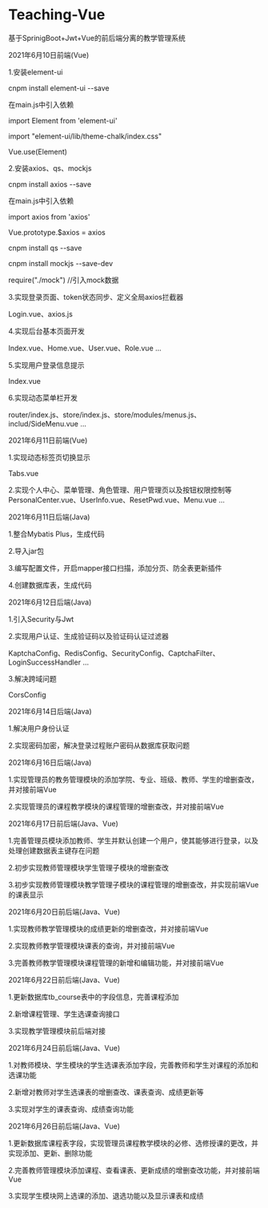 # Teaching-Vue
基于SprinigBoot+Jwt+Vue的前后端分离的教学管理系统

2021年6月10日前端(Vue)

1.安装element-ui

cnpm install element-ui --save

在main.js中引入依赖

import Element from 'element-ui'

import "element-ui/lib/theme-chalk/index.css"

Vue.use(Element)

2.安装axios、qs、mockjs

cnpm install axios --save

在main.js中引入依赖

import axios from 'axios'

Vue.prototype.$axios = axios

cnpm install qs --save

cnpm install mockjs --save-dev

require("./mock") //引入mock数据

3.实现登录页面、token状态同步、定义全局axios拦截器

Login.vue、axios.js

4.实现后台基本页面开发

Index.vue、Home.vue、User.vue、Role.vue ...

5.实现用户登录信息提示

Index.vue

6.实现动态菜单栏开发

router/index.js、store/index.js、store/modules/menus.js、includ/SideMenu.vue ...

2021年6月11日前端(Vue)

1.实现动态标签页切换显示

Tabs.vue

2.实现个人中心、菜单管理、角色管理、用户管理页以及按钮权限控制等
PersonalCenter.vue、UserInfo.vue、ResetPwd.vue、Menu.vue ...

2021年6月11日后端(Java)

1.整合Mybatis Plus，生成代码

2.导入jar包

3.编写配置文件，开启mapper接口扫描，添加分页、防全表更新插件

4.创建数据库表，生成代码

2021年6月12日后端(Java)

1.引入Security与Jwt

2.实现用户认证、生成验证码以及验证码认证过滤器

KaptchaConfig、RedisConfig、SecurityConfig、CaptchaFilter、LoginSuccessHandler ...

3.解决跨域问题

CorsConfig

2021年6月14日后端(Java)

1.解决用户身份认证

2.实现密码加密，解决登录过程账户密码从数据库获取问题

2021年6月16日后端(Java)

1.实现管理员的教务管理模块的添加学院、专业、班级、教师、学生的增删查改，并对接前端Vue

2.实现管理员的课程教学模块的课程管理的增删查改，并对接前端Vue

2021年6月17日前后端(Java、Vue)

1.完善管理员模块添加教师、学生并默认创建一个用户，使其能够进行登录，以及处理创建数据表主键存在问题

2.初步实现教师管理模块学生管理子模块的增删查改

3.初步实现教师管理模块教学管理子模块的课程管理的增删查改，并实现前端Vue的课表显示

2021年6月20日前后端(Java、Vue)

1.实现教师教学管理模块的成绩更新的增删查改，并对接前端Vue

2.实现教师教学管理模块课表的查询，并对接前端Vue

3.完善教师教学管理模块课程管理的新增和编辑功能，并对接前端Vue

2021年6月22日前后端(Java、Vue)

1.更新数据库tb_course表中的字段信息，完善课程添加

2.新增课程管理、学生选课查询接口

3.实现教学管理模块前后端对接

2021年6月24日前后端(Java、Vue)

1.对教师模块、学生模块的学生选课表添加字段，完善教师和学生对课程的添加和选课功能

2.新增对教师对学生选课表的增删查改、课表查询、成绩更新等

3.实现对学生的课表查询、成绩查询功能

2021年6月26日前后端(Java、Vue)

1.更新数据库课程表字段，实现管理员课程教学模块的必修、选修授课的更改，并实现添加、更新、删除功能

2.完善教师管理模块添加课程、查看课表、更新成绩的增删查改功能，并对接前端Vue

3.实现学生模块网上选课的添加、退选功能以及显示课表和成绩